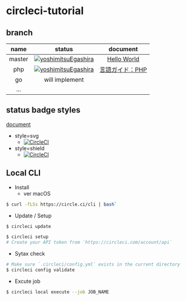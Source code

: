 # circleci-tutorial
## branch
| name | status | document |
| :---: | :---: | :---: |
| master | [![yoshimitsuEgashira](https://circleci.com/gh/yoshimitsuEgashira/circleci-tutorial.svg?style=shield)](https://circleci.com/gh/yoshimitsuEgashira/circleci-tutorial) | [Hello World](https://circleci.com/docs/ja/2.0/hello-world/) |
| php | [![yoshimitsuEgashira](https://circleci.com/gh/yoshimitsuEgashira/circleci-tutorial/tree/php.svg?style=shield)](https://circleci.com/gh/yoshimitsuEgashira/circleci-tutorial/tree/php) | [言語ガイド：PHP](https://circleci.com/docs/ja/2.0/language-php/) |
| go | will implement | |
| ... |  | |

## status badge styles
[document](https://circleci.com/docs/2.0/status-badges/)
- style=svg
    - [![CircleCI](https://circleci.com/gh/circleci/circleci-docs.svg?style=svg)](https://circleci.com/gh/circleci/circleci-docs)
- style=shield
    - [![CircleCI](https://circleci.com/gh/circleci/circleci-docs.svg?style=shield)](https://circleci.com/gh/circleci/circleci-docs)

## Local CLI
- Install
    -  ver macOS

```bash
$ curl -fLSs https://circle.ci/cli | bash`
```

- Update / Setup

```bash
$ circleci update

$ circleci setup
# Create your API token from `https://circleci.com/account/api`
```

- Sytax check

```bash
# Make sure `.circleci/config.yml` exists in the current directory
$ circleci config validate
```

- Excute job

```bash
$ circleci local execute --job JOB_NAME
```
